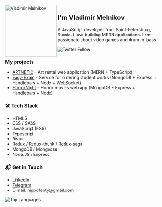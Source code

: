 <img align="left" width="170" height="170" alt="Vladimir Melnikov" src="https://i.ibb.co/8mWtznd/myAvatar.png"/>

## I'm Vladimir Melnikov

A JavaScript developer from Saint-Petersburg, Russia. I love building MERN applications. I am passionate about video games and drum 'n' bass.

![Twitter Follow](https://img.shields.io/twitter/follow/vrubashke_beat?color=%20%2300acee&label=Follow%20me%20on%20Twitter&style=for-the-badge)

### My projects

- [ARTNETIC](https://github.com/hippofanty/Artnetic) - Art rental web application (MERN + TypeScript)
- [Easy-Exam](https://github.com/Lgkrsnv/easy-exam) - Service for ordering student works (MongoDB + Express + Handlebars + Node + WebSocket)
- [HorrorNight](https://github.com/hippofanty/HorrorNight) - Horror movies web app (MongoDB + Express + Handlebars + Node)

### 🛠 Tech Stack

- HTML5 
- CSS / SASS
- JavaScript (ES6)
- Typescript
- React
- Redux / Redux-thunk / Redux-saga
- MongoDB / Mongoose
- Node.JS / Express

### 📬 Get in Touch

- [LinkedIn](https://www.linkedin.com/in/hippofanty)
- [Telegram](https://t.me/Hippofanty)
- E-mail: hippofanty@gmail.com


![Top Languages](https://github-readme-stats.vercel.app/api/top-langs/?username=hippofanty&layout=compact)
